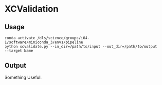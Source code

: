 # XCValidation

## Usage
```
conda activate /dls/science/groups/i04-1/software/miniconda_3/envs/pipeline
python xcvalidate.py --in_dir=/path/to/input --out_dir=/path/to/output --target Name
```

## Output
Something Useful.
